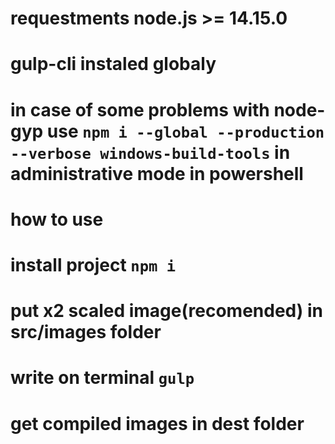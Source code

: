 # requestments node.js >= 14.15.0
# gulp-cli instaled globaly 
# in case of some problems with node-gyp use `npm i --global --production --verbose windows-build-tools` in administrative mode in powershell 
# 
# 
# how to use 
# install project `npm i`
# put x2 scaled image(recomended) in src/images folder
# write on terminal `gulp`
# get compiled images in dest folder
